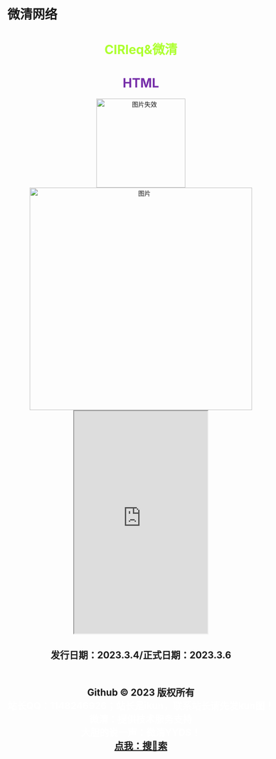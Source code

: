 # 微清网络
<!DOCTYPE html>
<html lang="en">
    <head>
        <meta charset="UTF-8">
        <title>CIRleq官网</title>
        <style>
            .box{
                width: 600px;
                height: 1200px;
                margin: auto;
                top: 0;
                left: 0;
                right: 0;
                bottom: 0;
                text-align: center;
            }
        </style>
    </head>
    <body>
        <div class="box">
            <h1 style="color: greenyellow;">CIRleq&微清</h1>
            <h1 style="color: rgb(118, 46, 169);">HTML</h1>
            <img src="https://user-images.githubusercontent.com/126973386/223406272-48697b8c-7454-4e20-b5c5-000ddbdee458.png" alt="图片失效" width="200px">
            <br>
            <img src="https://user-images.githubusercontent.com/126973386/223428002-0f108724-88c3-4f03-9f3e-512fb5fd3c59.png" alt="图片" width="500px">
            <body background="https://user-images.githubusercontent.com/126973386/223406377-258ba963-98b0-44ff-b9aa-8cb21e856d89.jpg">
            <iframe scrolling="no" src="https://tianqiapi.com/api.php?style=tw&skin=pitaya" frameborder="1" width="300" height="500" allowtransparency="true"></iframe>
            <h2> 发行日期：2023.3.4/正式日期：2023.3.6 <h2>
            <br />
            <div class="foot">
                Github © 2023 版权所有
                <br>
                <b5 style="color: white;">站长QQ：1148246926；站长是ikun，联系站长请先发kun图！<b5>
                <br>
                <b5 style="color: white;">微清：提供技术服务支持<b5>
                <br>
                <b5 style="color: white;">大胆的说一声：微清YYDS！<b5>
            <br>
            <a href="https://www.baidu.com" target="_blank">点我：搜💌索</a>
            <br>
        </div>
    </body>
</html>

